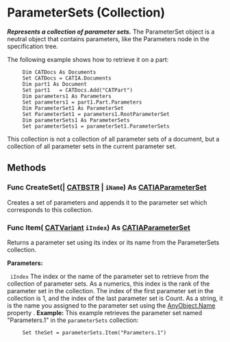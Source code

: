 # ParameterSets (Collection)

**_Represents a collection of parameter sets._**
The ParameterSet object is a neutral object that contains parameters, like the Parameters node in the specification tree.

The following example shows how to retrieve it on a part:

```VBScript
     Dim CATDocs As Documents
     Set CATDocs = CATIA.Documents
     Dim part1 As Document
     Set part1   = CATDocs.Add("CATPart")
     Dim parameters1 As Parameters
     Set parameters1 = part1.Part.Parameters
     Dim ParameterSet1 As ParameterSet
     Set ParameterSet1 = parameters1.RootParameterSet
     Dim parameterSets1 As ParameterSets
     Set parameterSets1 = parameterSet1.ParameterSets

```

This collection is not a collection of all parameter sets of a document, but a collection of all parameter sets in the current parameter set.

## Methods

### Func **CreateSet**(| [CATBSTR](../System/typedef_CATBSTR_8129.md) | `iName`) As [CATIAParameterSet](../KnowledgeInterfaces/interface_ParameterSet_31016.md)

   Creates a set of parameters and appends it to the parameter set which corresponds to this collection.  
### Func **Item**( [CATVariant](../System/typedef_CATVariant_20656.md)  `iIndex`) As [CATIAParameterSet](../KnowledgeInterfaces/interface_ParameterSet_31016.md)

   Returns a parameter set using its index or its name from the ParameterSets collection.

**Parameters:**

` iIndex`      The index or the name of the parameter set to retrieve from the collection of parameter sets. As a numerics, this index is the rank of the parameter set in the collection. The index of the first parameter set in the collection is 1, and the index of the last parameter set is Count. As a string, it is the name you assigned to the parameter set using the
[AnyObject.Name](../System/interface_AnyObject_17321.htm#Name) property .  **Example:**      This example retrieves the parameter set named "Parameters.1" in the `parameterSets` collection:

```VBScript
     Set theSet = parameterSets.Item("Parameters.1")

```